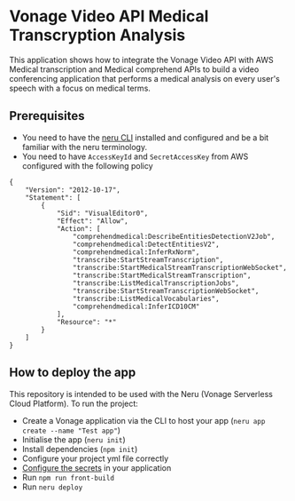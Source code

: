 # Vonage Video API Medical Transcryption Analysis

This application shows how to integrate the Vonage Video API with AWS Medical transcription and Medical comprehend APIs to build a video conferencing application that performs a medical analysis on every user's speech with a focus on medical terms.

## Prerequisites

- You need to have the [neru CLI](https://vonage-neru.herokuapp.com/neru/guides/cli) installed and configured and be a bit familiar with the neru terminology.
- You need to have `AccessKeyId` and `SecretAccessKey` from AWS configured with the following policy

```
{
    "Version": "2012-10-17",
    "Statement": [
        {
            "Sid": "VisualEditor0",
            "Effect": "Allow",
            "Action": [
                "comprehendmedical:DescribeEntitiesDetectionV2Job",
                "comprehendmedical:DetectEntitiesV2",
                "comprehendmedical:InferRxNorm",
                "transcribe:StartStreamTranscription",
                "transcribe:StartMedicalStreamTranscriptionWebSocket",
                "transcribe:StartMedicalStreamTranscription",
                "transcribe:ListMedicalTranscriptionJobs",
                "transcribe:StartStreamTranscriptionWebSocket",
                "transcribe:ListMedicalVocabularies",
                "comprehendmedical:InferICD10CM"
            ],
            "Resource": "*"
        }
    ]
}
```

## How to deploy the app

This repository is intended to be used with the Neru (Vonage Serverless Cloud Platform). To run the project:

- Create a Vonage application via the CLI to host your app (`neru app create --name "Test app"`)
- Initialise the app (`neru init`)
- Install dependencies (`npm init`)
- Configure your project yml file correctly
- [Configure the secrets](https://vonage-neru.herokuapp.com/neru/guides/secrets) in your application
- Run `npm run front-build`
- Run `neru deploy`
